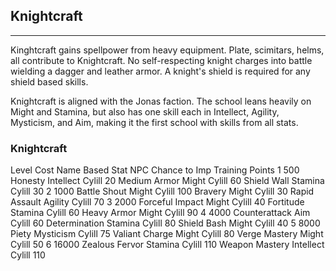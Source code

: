 ## Knightcraft

---

Kinghtcraft gains spellpower from heavy equipment. Plate, scimitars, helms, all contribute to Knightcraft. No self-respecting knight charges into battle wielding a dagger and leather armor. A knight's shield is required for any shield based skills.

Knightcraft is aligned with the Jonas faction.
The school leans heavily on Might and Stamina, but also has one skill each in Intellect, Agility, Mysticism, and Aim, making it the first school with skills from all stats.

### Knightcraft
Level	Cost	Name	Based Stat	NPC	Chance
to Imp	Training
Points
1	500	Honesty	Intellect	Cylill		20
Medium Armor	Might	Cylill		60
Shield Wall	Stamina	Cylill		30
2	1000
Battle Shout	Might	Cylill		100
Bravery	Might	Cylill		30
Rapid Assault	Agility	Cylill		70
3	2000
Forceful Impact	Might	Cylill		40
Fortitude	Stamina	Cylill		60
Heavy Armor	Might	Cylill		90
4	4000	Counterattack	Aim	Cylill		60
Determination	Stamina	Cylill		80
Shield Bash	Might	Cylill		40
5	8000	Piety	Mysticism	Cylill		75
Valiant Charge	Might	Cylill		80
Verge Mastery	Might	Cylill		50
6	16000	Zealous Fervor	Stamina	Cylill		110
Weapon Mastery	Intellect	Cylill		110